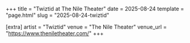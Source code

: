 +++
title = "Twiztid at The Nile Theater"
date = 2025-08-24
template = "page.html"
slug = "2025-08-24-twiztid"

[extra]
artist = "Twiztid"
venue = "The Nile Theater"
venue_url = "https://www.theniletheater.com/"
+++
